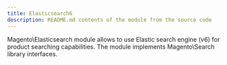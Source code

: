 ```yaml
---
title: Elasticsearch6
description: README.md contents of the module from the source code
---
```


Magento\Elasticsearch module allows to use Elastic search engine (v6) for product searching capabilities.
The module implements Magento\Search library interfaces.

